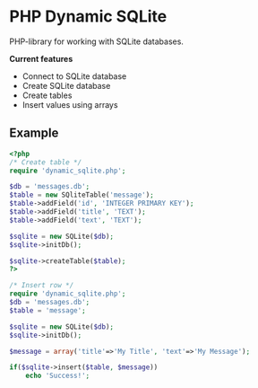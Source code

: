 PHP Dynamic SQLite
==============
PHP-library for working with SQLite databases.


**Current features**
- Connect to SQLite database
- Create SQLite database
- Create tables
- Insert values using arrays

Example
--------------
```php
<?php
/* Create table */
require 'dynamic_sqlite.php';

$db = 'messages.db';
$table = new SQliteTable('message');
$table->addField('id', 'INTEGER PRIMARY KEY');
$table->addField('title', 'TEXT');
$table->addField('text', 'TEXT');

$sqlite = new SQLite($db);
$sqlite->initDb();

$sqlite->createTable($table);
?>
```

```php
/* Insert row */
require 'dynamic_sqlite.php';
$db = 'messages.db';
$table = 'message';

$sqlite = new SQLite($db);
$sqlite->initDb();

$message = array('title'=>'My Title', 'text'=>'My Message');

if($sqlite->insert($table, $message))
    echo 'Success!';
```
